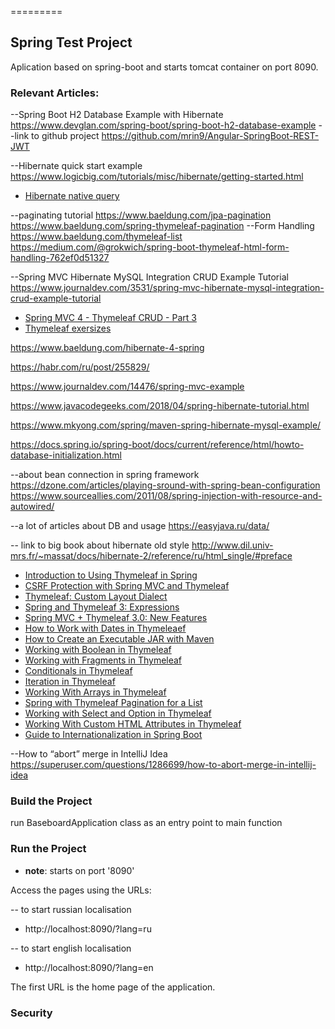 =========

## Spring Test Project


Aplication based on spring-boot and starts tomcat container on port 8090.


### Relevant Articles:


--Spring Boot H2 Database Example with Hibernate
https://www.devglan.com/spring-boot/spring-boot-h2-database-example
--link to github project
https://github.com/mrin9/Angular-SpringBoot-REST-JWT

--Hibernate quick start example
https://www.logicbig.com/tutorials/misc/hibernate/getting-started.html

- [Hibernate native query](https://docs.jboss.org/hibernate/orm/5.1/userguide/html_single/chapters/query-native/Native.html)

--paginating tutorial
https://www.baeldung.com/jpa-pagination
https://www.baeldung.com/spring-thymeleaf-pagination
--Form Handling
https://www.baeldung.com/thymeleaf-list
https://medium.com/@grokwich/spring-boot-thymeleaf-html-form-handling-762ef0d51327

--Spring MVC Hibernate MySQL Integration CRUD Example Tutorial
https://www.journaldev.com/3531/spring-mvc-hibernate-mysql-integration-crud-example-tutorial

- [Spring MVC 4 - Thymeleaf CRUD - Part 3](http://dtr-trading.blogspot.com/2014/02/spring-mvc-4-thymeleaf-crud-part-3.html)
- [Thymeleaf exersizes](http://itutorial.thymeleaf.org/exercise/21)

https://www.baeldung.com/hibernate-4-spring

https://habr.com/ru/post/255829/

https://www.journaldev.com/14476/spring-mvc-example

https://www.javacodegeeks.com/2018/04/spring-hibernate-tutorial.html

https://www.mkyong.com/spring/maven-spring-hibernate-mysql-example/

https://docs.spring.io/spring-boot/docs/current/reference/html/howto-database-initialization.html

--about bean connection in spring framework
https://dzone.com/articles/playing-sround-with-spring-bean-configuration
https://www.sourceallies.com/2011/08/spring-injection-with-resource-and-autowired/

--a lot of articles about DB and usage
https://easyjava.ru/data/

-- link to big book about hibernate old style
http://www.dil.univ-mrs.fr/~massat/docs/hibernate-2/reference/ru/html_single/#preface

- [Introduction to Using Thymeleaf in Spring](http://www.baeldung.com/thymeleaf-in-spring-mvc)
- [CSRF Protection with Spring MVC and Thymeleaf](http://www.baeldung.com/csrf-thymeleaf-with-spring-security)
- [Thymeleaf: Custom Layout Dialect](http://www.baeldung.com/thymeleaf-spring-layouts)
- [Spring and Thymeleaf 3: Expressions](http://www.baeldung.com/spring-thymeleaf-3-expressions)
- [Spring MVC + Thymeleaf 3.0: New Features](http://www.baeldung.com/spring-thymeleaf-3)
- [How to Work with Dates in Thymeleaef](http://www.baeldung.com/dates-in-thymeleaf)
- [How to Create an Executable JAR with Maven](http://www.baeldung.com/executable-jar-with-maven)
- [Working with Boolean in Thymeleaf](http://www.baeldung.com/thymeleaf-boolean)
- [Working with Fragments in Thymeleaf](http://www.baeldung.com/spring-thymeleaf-fragments)
- [Conditionals in Thymeleaf](http://www.baeldung.com/spring-thymeleaf-conditionals)
- [Iteration in Thymeleaf](http://www.baeldung.com/thymeleaf-iteration)
- [Working With Arrays in Thymeleaf](http://www.baeldung.com/thymeleaf-arrays)
- [Spring with Thymeleaf Pagination for a List](http://www.baeldung.com/spring-thymeleaf-pagination)
- [Working with Select and Option in Thymeleaf](http://www.baeldung.com/thymeleaf-select-option)
- [Working With Custom HTML Attributes in Thymeleaf](https://www.baeldung.com/thymeleaf-custom-html-attributes)
- [Guide to Internationalization in Spring Boot](https://www.baeldung.com/spring-boot-internationalization)

--How to “abort” merge in IntelliJ Idea
https://superuser.com/questions/1286699/how-to-abort-merge-in-intellij-idea

### Build the Project

run BaseboardApplication class as an entry point to main function

### Run the Project
- **note**: starts on port '8090'

Access the pages using the URLs:

 -- to start russian localisation
 - http://localhost:8090/?lang=ru

 -- to start english localisation
 - http://localhost:8090/?lang=en


The first URL is the home page of the application.

### Security

